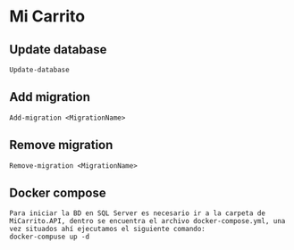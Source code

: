 # Mi Carrito

## Update database
```
Update-database
```

## Add migration
```
Add-migration <MigrationName>
```

## Remove migration
```
Remove-migration <MigrationName>
```

## Docker compose
```
Para iniciar la BD en SQL Server es necesario ir a la carpeta de MiCarrito.API, dentro se encuentra el archivo docker-compose.yml, una vez situados ahí ejecutamos el siguiente comando:
docker-compuse up -d
```
